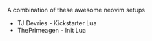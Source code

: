 A combination of these awesome neovim setups
- TJ Devries - Kickstarter Lua
- ThePrimeagen - Init Lua
